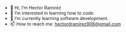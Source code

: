 - 👋 Hi, I’m Hector Ramirez
- 👀 I’m interested in learning how to code. 
- 🌱 I’m currently learning software development.
- 📫 How to reach me: hectordramirez906@gmail.com

<!---
h-ramirez/h-ramirez is a ✨ special ✨ repository because its `README.md` (this file) appears on your GitHub profile.
You can click the Preview link to take a look at your changes.
--->
